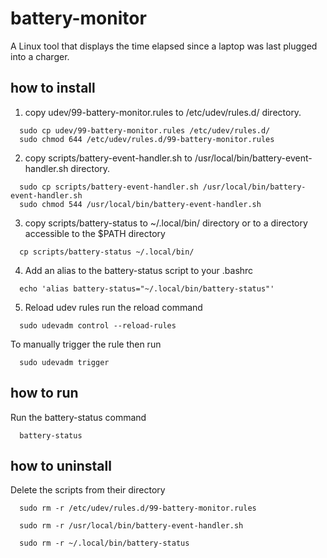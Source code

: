 # battery-monitor
A Linux tool that displays the time elapsed since a laptop was last plugged into a charger.


## how to install

1. copy udev/99-battery-monitor.rules to /etc/udev/rules.d/ directory.
```
  sudo cp udev/99-battery-monitor.rules /etc/udev/rules.d/
  sudo chmod 644 /etc/udev/rules.d/99-battery-monitor.rules
```

2. copy scripts/battery-event-handler.sh to /usr/local/bin/battery-event-handler.sh directory.
```
  sudo cp scripts/battery-event-handler.sh /usr/local/bin/battery-event-handler.sh
  sudo chmod 544 /usr/local/bin/battery-event-handler.sh
```

3. copy scripts/battery-status to ~/.local/bin/ directory or to a directory accessible to the $PATH directory
```
  cp scripts/battery-status ~/.local/bin/
```
4. Add an alias to the battery-status script to your .bashrc
```
  echo 'alias battery-status="~/.local/bin/battery-status"'
```
5. Reload udev rules
run the reload command
```
  sudo udevadm control --reload-rules
```

To manually trigger the rule then run
```
  sudo udevadm trigger
```

## how to run 
Run the battery-status command
```
  battery-status 
```

## how to uninstall
 Delete the scripts from their directory

```
  sudo rm -r /etc/udev/rules.d/99-battery-monitor.rules

  sudo rm -r /usr/local/bin/battery-event-handler.sh

  sudo rm -r ~/.local/bin/battery-status
```
